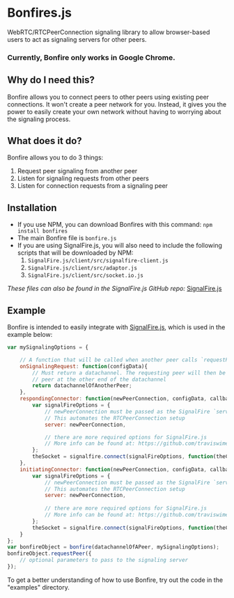# Bonfires.js

WebRTC/RTCPeerConnection signaling library to allow browser-based users to act as signaling servers for other peers.

### Currently, Bonfire only works in Google Chrome.

## Why do I need this? ##

Bonfire allows you to connect peers to other peers using existing peer connections. It won't create a peer network for you. Instead, it gives you the power to easily create your own network without having to worrying about the signaling process.

## What does it do? ##

Bonfire allows you to do 3 things:
1.	Request peer signaling from another peer
2.	Listen for signaling requests from other peers
3.	Listen for connection requests from a signaling peer

## Installation ##

*	If you use NPM, you can download Bonfires with this command:
`npm install bonfires`
*	The main Bonfire file is `bonfire.js`
*	If you are using SignalFire.js, you will also need to include the following scripts that will be downloaded by NPM:
	1.	`SignalFire.js/client/src/signalfire-client.js`
	2.	`SignalFire.js/client/src/adaptor.js`
	3.	`SignalFire.js/client/src/socket.io.js`

_These files can also be found in the SignalFire.js GitHub repo:_ [SignalFire.js](https://github.com/traviswimer/SignalFire.js)

## Example ##

Bonfire is intended to easily integrate with [SignalFire.js](https://github.com/traviswimer/SignalFire.js), which is used in the example below:

```js
var mySignalingOptions = {

	// A function that will be called when another peer calls `requestPeer`
	onSignalingRequest: function(configData){
		// Must return a datachannel. The requesting peer will then be connected to the
		// peer at the other end of the datachannel
		return datachannelOfAnotherPeer;
	},
	respondingConnector: function(newPeerConnection, configData, callback){
		var signalFireOptions = {
			// newPeerConnection must be passed as the SignalFire `server` option.
			// This automates the RTCPeerConnection setup
			server: newPeerConnection,

			// there are more required options for SignalFire.js
			// More info can be found at: https://github.com/traviswimer/SignalFire.js
		};
		theSocket = signalfire.connect(signalFireOptions, function(theConnection){});
	},
	initiatingConnector: function(newPeerConnection, configData, callback){
		var signalFireOptions = {
			// newPeerConnection must be passed as the SignalFire `server` option.
			// This automates the RTCPeerConnection setup
			server: newPeerConnection,
			
			// there are more required options for SignalFire.js
			// More info can be found at: https://github.com/traviswimer/SignalFire.js
		};
		theSocket = signalfire.connect(signalFireOptions, function(theConnection){});
	}
};
var bonfireObject = bonfire(datachannelOfAPeer, mySignalingOptions);
bonfireObject.requestPeer({
	// optional parameters to pass to the signaling server
});
```
To get a better understanding of how to use Bonfire, try out the code in the "examples" directory.